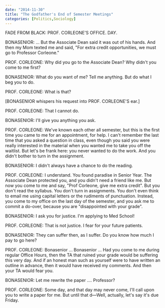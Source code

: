 ```yaml
---
date: "2014-11-30"
title: "The Godfather's End of Semester Meetings"
categories: [Politics,Sociology]
---
```


FADE FROM BLACK: PROF. CORLEONE'S OFFICE. DAY.


BONASENIOR: ... But the Associate Dean said it was out of his hands. And then my Mom texted me and said, "For extra credit opportunities, we must go to Professor Corleone."


PROF. CORLEONE: Why did you go to the Associate Dean? Why didn't you come to me first?


BONASENIOR: What do you want of me? Tell me anything. But do what I beg you to do.


PROF. CORLEONE: What is that?


[BONASENIOR whispers his request into PROF. CORLEONE'S ear.]


PROF. CORLEONE: That I cannot do.


BONASENIOR: I'll give you anything you ask.


PROF. CORLEONE: We've known each other all semester, but this is the first time you came to me for an appointment, for help. I can't remember the last time that you asked a question in class, even though you said you were really interested in the material when you wanted me to take you off the waitlist. But let's be frank here: you never wanted to do the work. And you didn't bother to turn in the assignment.


BONASENIOR: I didn't always have a chance to do the reading.


PROF. CORLEONE: I understand. You found paradise in Senior Year. The Associate Dean protected you, and you didn't need a friend like me. But now you come to me and say, "Prof Corleone, give me extra credit". But you don't read the syllabus. You don't turn in assignments. You don't even think to email me using capital letters or the rudiments of punctuation. Instead, you come to my office on the last day of the semester, and you ask me to commit a do-over, because you are "disappointed with your grade".


BONASENIOR: I ask you for justice. I'm applying to Med School!


PROF. CORLEONE: That is not justice. I fear for your future patients.


BONASENIOR: They can suffer then, as I suffer. Do you know how much I pay to go here?


PROF. CORLEONE: Bonasenior ... Bonasenior ... Had you come to me during regular Office Hours, then the TA that ruined your grade would be suffering this very day. And if an honest man such as yourself were to have written an outline in advance, then it would have received my comments. And then your TA would fear you.


BONASENIOR: Let me rewrite the paper .... Professor?


PROF. CORLEONE: Some day, and that day may never come, I'll call upon you to write a paper for me. But until that d—Well, actually, let's say it's due Friday.

